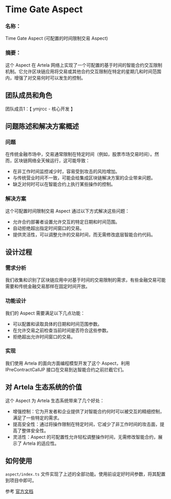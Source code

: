 # Time Gate Aspect

### 名称：
Time Gate Aspect (可配置的时间限制交易 Aspect)

### 摘要：
这个 Aspect 在 Artela 网络上实现了一个可配置的基于时间的智能合约交互限制机制。它允许区块链应用将交易或其他合约交互限制在特定的星期几和时间范围内，增强了对交易何时可以发生的控制。

## 团队成员和角色
团队成员1：【 ymjrcc - 核心开发 】

## 问题陈述和解决方案概述

### 问题
在传统金融市场中，交易通常限制在特定时间（例如，股票市场交易时间）。然而，区块链网络全天候运行，这可能导致：
- 在非工作时间监控减少时，容易受到攻击的风险增加。
- 与传统营业时间不一致，可能会给集成区块链解决方案的企业带来问题。
- 缺乏对何时可以在智能合约上执行某些操作的控制。

### 解决方案
这个可配置时间限制交易 Aspect 通过以下方式解决这些问题：
- 允许合约部署者设置允许交互的特定日期和时间范围。
- 自动拒绝超出指定时间窗口的交易。
- 提供灵活性，可以调整允许的交易时间，而无需修改底层智能合约代码。

## 设计过程

### 需求分析
我们收集和识别了区块链应用中对基于时间的交易限制的需求，有些金融交易可能需要和传统金融交易那样在固定时间开放。

### 功能设计
我们的 Aspect 需要满足以下几点功能：
- 可以配置和读取具体的日期和时间范围参数。
- 在允许交易之前检查当前时间是否符合这些参数。
- 拒绝超出允许时间窗口的交易。

### 实现
我们使用 Artela 的面向方面编程模型开发了这个 Aspect，利用 IPreContractCallJP 接口在交易到达智能合约之前拦截它们。

## 对 Artela 生态系统的价值
这个 Aspect 为 Artela 生态系统带来了几个好处：
- 增强控制：它为开发者和企业提供了对智能合约何时可以被交互的精细控制，满足了一些特定的需求。
- 提高安全性：通过将操作限制在特定时间，它减少了非工作时间的攻击面，提高了整体安全性。
- 灵活性：Aspect 的可配置性允许轻松调整操作时间，无需修改智能合约，展示了 Artela 的适应性。

## 如何使用
`aspect/index.ts` 文件实现了上述的全部功能。使用前设定好时间参数，将其配置到项目中即可。

参考 [官方文档](https://docs.artela.network/main/Aspect-Programming)
